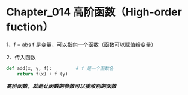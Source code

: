 # Chapter_014 高阶函数（High-order fuction）

1、f = abs
f 是变量，可以指向一个函数（函数可以赋值给变量）


2、传入函数
```python
def add(x, y, f):         # f 是一个函数名
    return f(x) + f (y)
```


***高阶函数，就是让函数的参数可以接收别的函数***
